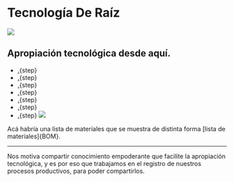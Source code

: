 #  Tecnología De Raíz

![](https://i.imgur.com/GyKBlpb.jpg)
## Apropiación tecnológica desde aquí.

* [.](presentacion.md){step}
* [.](paso_a_paso_sectorial.md){step}
* [.](Diseno_de_soporte_para_guia_de_ondas.md){step}
* [.](diseno_antena_direccional.md){step}
* [.](Como_hacer_una_antena.md){step}
* [.](Prototipado.md){step}
* [.](partes_plasticas.md){step}
![](models/MOLDEDEPERFORACIONGUIADEONDAS-v2-MOLDE-DE-PERFORACION.glb)

Acá habría una lista de materiales que se muestra de distinta forma [lista de materiales]{BOM}.

---
Nos motiva compartir conocimiento empoderante que facilite la apropiación tecnológica, y es por eso que trabajamos en el registro de nuestros procesos productivos, para poder compartirlos.
